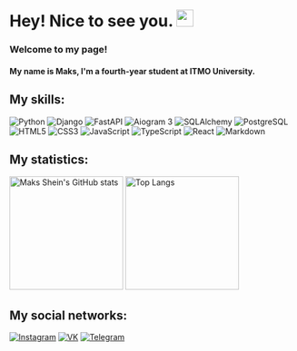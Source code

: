 # Hey! Nice to see you. <img src="https://raw.githubusercontent.com/iampavangandhi/iampavangandhi/master/gifs/Hi.gif" width="30px">

### Welcome to my page!

#### My name is Maks, I'm a fourth-year student at ITMO University. 

## My skills:

![Python](https://img.shields.io/badge/Python-3776AB?style=for-the-badge&logo=python&logoColor=white)
![Django](https://img.shields.io/badge/Django-092E20?style=for-the-badge&logo=django&logoColor=white)
![FastAPI](https://img.shields.io/badge/FastAPI-009688?style=for-the-badge&logo=fastapi&logoColor=white)
![Aiogram 3](https://img.shields.io/badge/Aiogram%203-272F3B?style=for-the-badge&logo=telegram&logoColor=white)
![SQLAlchemy](https://img.shields.io/badge/SQLAlchemy-4E98B8?style=for-the-badge&logo=sqlalchemy&logoColor=white)
![PostgreSQL](https://img.shields.io/badge/PSQL-336791?style=for-the-badge&logo=postgresql&logoColor=white)
![HTML5](https://img.shields.io/badge/html5-%2320232a.svg?style=for-the-badge&logo=html5&logoColor=%2361DAFB)
![CSS3](https://img.shields.io/badge/CSS3-1572B6?style=for-the-badge&logo=css3&logoColor=white)
![JavaScript](https://img.shields.io/badge/JavaScript-F7DF1E?style=for-the-badge&logo=javascript&logoColor=black)
![TypeScript](https://img.shields.io/badge/TypeScript-007ACC?style=for-the-badge&logo=typescript&logoColor=white)
![React](https://img.shields.io/badge/React-20232A?style=for-the-badge&logo=react&logoColor=61DAFB)
![Markdown](https://img.shields.io/badge/Markdown-000000.svg?style=for-the-badge&logo=Markdown&logoColor=white)

## My statistics:

<p float="left">
  <img src="https://github-readme-stats.vercel.app/api?username=Maksss-ssskaM&show_icons=true&title_color=FF923D&icon_color=FF923D&text_color=9f9f9f&bg_color=322f2f" alt="Maks Shein's GitHub stats" height="200px" />
  <img src="https://github-readme-stats.vercel.app/api/top-langs/?username=Maksss-ssskaM&show_icons=true&title_color=FF923D&icon_color=FF923D&text_color=9f9f9f&bg_color=322f2f" alt="Top Langs" height="200px" />
</p>

## My social networks:

[![Instagram](https://img.shields.io/badge/instagram-%23E4405F.svg?style=for-the-badge&logo=Instagram&logoColor=white)](https://www.instagram.com/maksss_ssskam/)
[![VK](https://img.shields.io/badge/VK-%231572B6.svg?style=for-the-badge&logo=Vk&logoColor=white)](https://vk.com/maksss_ssskam)
[![Telegram](https://img.shields.io/badge/telegram-%2320232a.svg?style=for-the-badge&logo=Telegram&logoColor=white)](https://t.me/Maksss_ssskaM)

